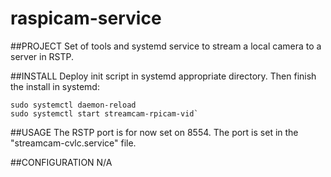 # raspicam-service

##PROJECT
Set of tools and systemd service to stream a local camera to a server in RSTP.

##INSTALL
Deploy init script in systemd appropriate directory.
Then finish the install in systemd:
```
sudo systemctl daemon-reload
sudo systemctl start streamcam-rpicam-vid`
```

##USAGE
The RSTP port is for now set on 8554. The port is set in the "streamcam-cvlc.service" file.

##CONFIGURATION
N/A
